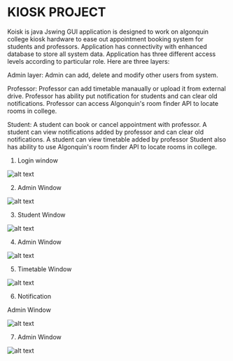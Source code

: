 # KIOSK PROJECT
Koisk is java Jswing GUI application is designed to work on algonquin college kiosk hardware to ease out appointment booking system for students and professors. Application has connectivity with enhanced database to store all system data.
Application has three different access levels according to particular role. Here are three layers:

Admin layer:
Admin can add, delete and modify other users from system.


Professor:
Professor can add timetable manaually or upload it from external drive.
Professor has ability put notification for students and can clear old notifications.
Professor can access Algonquin's room finder API to locate rooms in college.

Student:
A student can book or cancel appointment with professor.
A student can view notifications added by professor and can clear old notifications.
A student can view timetable added by professor
Student also has ability to use Algonquin's room finder API to locate rooms in college.




1. Login window

![alt text](https://github.com/Princedeep/Kiosk/tree/master/Project_Images/login)


2. Admin Window

![alt text](https://github.com/Princedeep/Kiosk/tree/master/Project_Images/admin)


3. Student Window

![alt text](https://github.com/Princedeep/Kiosk/tree/master/Project_Images/student)


4. Admin Window

![alt text](https://github.com/Princedeep/Kiosk/tree/master/Project_Images/professor)


5. Timetable Window

![alt text](https://github.com/Princedeep/Kiosk/tree/master/Project_Images/Timetable)


6. Notification

Admin Window

![alt text](https://github.com/Princedeep/Kiosk/tree/master/Project_Images/Notification)


7. Admin Window

![alt text](https://github.com/Princedeep/Kiosk/tree/master/Project_Images/Appointment)
